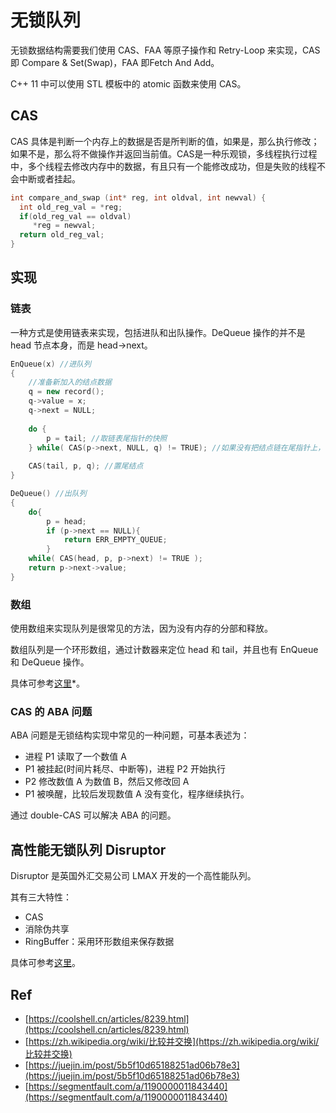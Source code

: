 # 无锁队列

无锁数据结构需要我们使用 CAS、FAA 等原子操作和 Retry-Loop 来实现，CAS 即 Compare & Set(Swap)，FAA 即Fetch And Add。

C++ 11 中可以使用 STL 模板中的 atomic 函数来使用 CAS。

## CAS

CAS 具体是判断一个内存上的数据是否是所判断的值，如果是，那么执行修改；如果不是，那么将不做操作并返回当前值。CAS是一种乐观锁，多线程执行过程中，多个线程去修改内存中的数据，有且只有一个能修改成功，但是失败的线程不会中断或者挂起。

```C++
int compare_and_swap (int* reg, int oldval, int newval) {
  int old_reg_val = *reg;
  if(old_reg_val == oldval)
     *reg = newval;
  return old_reg_val;
}
```

## 实现

### 链表

一种方式是使用链表来实现，包括进队和出队操作。DeQueue 操作的并不是 head 节点本身，而是 head->next。

``` C++
EnQueue(x) //进队列
{
    //准备新加入的结点数据
    q = new record();
    q->value = x;
    q->next = NULL;
 
    do {
        p = tail; //取链表尾指针的快照
    } while( CAS(p->next, NULL, q) != TRUE); //如果没有把结点链在尾指针上，再试
 
    CAS(tail, p, q); //置尾结点
}

DeQueue() //出队列
{
    do{
        p = head;
        if (p->next == NULL){
            return ERR_EMPTY_QUEUE;
        }
    while( CAS(head, p, p->next) != TRUE );
    return p->next->value;
}
```

### 数组

使用数组来实现队列是很常见的方法，因为没有内存的分部和释放。

数组队列是一个环形数组，通过计数器来定位 head 和 tail，并且也有 EnQueue 和 DeQueue 操作。

具体可参考[这里](http://citeseerx.ist.psu.edu/viewdoc/download?doi=10.1.1.53.8674&rep=rep1&type=pdf)*。

### CAS 的 ABA 问题

ABA 问题是无锁结构实现中常见的一种问题，可基本表述为：

- 进程 P1 读取了一个数值 A
- P1 被挂起(时间片耗尽、中断等)，进程 P2 开始执行
- P2 修改数值 A 为数值 B，然后又修改回 A
- P1 被唤醒，比较后发现数值 A 没有变化，程序继续执行。

通过 double-CAS 可以解决 ABA 的问题。

## 高性能无锁队列 Disruptor

Disruptor 是英国外汇交易公司 LMAX 开发的一个高性能队列。

其有三大特性：

- CAS
- 消除伪共享
- RingBuffer：采用环形数组来保存数据

具体可参考[这里](https://lmax-exchange.github.io/disruptor/)。

## Ref

- [https://coolshell.cn/articles/8239.html](https://coolshell.cn/articles/8239.html)
- [https://zh.wikipedia.org/wiki/比较并交换](https://zh.wikipedia.org/wiki/比较并交换)
- [https://juejin.im/post/5b5f10d65188251ad06b78e3](https://juejin.im/post/5b5f10d65188251ad06b78e3)
- [https://segmentfault.com/a/1190000011843440](https://segmentfault.com/a/1190000011843440)


